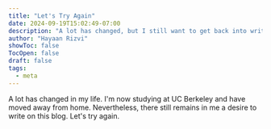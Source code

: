 ```yaml
---
title: "Let's Try Again"
date: 2024-09-19T15:02:49-07:00
description: "A lot has changed, but I still want to get back into writing."
author: "Hayaan Rizvi"
showToc: false
TocOpen: false
draft: false
tags:
  - meta
---
```


A lot has changed in my life. I'm now studying at UC Berkeley and have moved away from home. Nevertheless, there still remains in me a desire to write on this blog. Let's try again.

